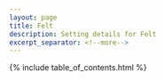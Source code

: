```yaml
---
layout: page
title: Felt
description: Setting details for Felt
excerpt_separator: <!--more-->
---
```


{% include table_of_contents.html %}

